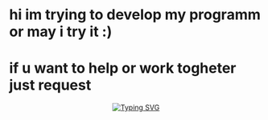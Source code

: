 # hi im trying to develop my programm or may i try it :)
# if u want to help or work togheter just request
<p align="center">
  <a href="https://git.io/typing-svg"><img src="https://readme-typing-svg.demolab.com?font=Bungee+Spice&size=30&duration=2500&pause=500&center=true&vCenter=true&width=300&height=30&lines=Hey+there;I'm+Zustark0" alt="Typing SVG" /></a>
</p>
